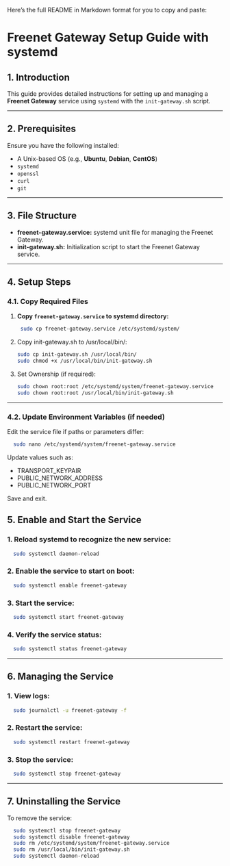 Here’s the full README in Markdown format for you to copy and paste:

# **Freenet Gateway Setup Guide with systemd**

## **1. Introduction**
This guide provides detailed instructions for setting up and managing a **Freenet Gateway** service using `systemd` with the `init-gateway.sh` script.

---

## **2. Prerequisites**

Ensure you have the following installed:

- A Unix-based OS (e.g., **Ubuntu**, **Debian**, **CentOS**)
- `systemd`
- `openssl`
- `curl`
- `git`

---

## **3. File Structure**

- **freenet-gateway.service:** systemd unit file for managing the Freenet Gateway.
- **init-gateway.sh:** Initialization script to start the Freenet Gateway service.

---

## **4. Setup Steps**

### **4.1. Copy Required Files**

1. **Copy `freenet-gateway.service` to systemd directory:**
      ```bash
       sudo cp freenet-gateway.service /etc/systemd/system/
      ```

2.	Copy init-gateway.sh to /usr/local/bin/:

      ```bash
      sudo cp init-gateway.sh /usr/local/bin/
      sudo chmod +x /usr/local/bin/init-gateway.sh
      ```

3.	Set Ownership (if required):
    
      ```bash
      sudo chown root:root /etc/systemd/system/freenet-gateway.service
      sudo chown root:root /usr/local/bin/init-gateway.sh
      ```
---

### **4.2. Update Environment Variables (if needed)**

Edit the service file if paths or parameters differ:

```bash
  sudo nano /etc/systemd/system/freenet-gateway.service
```

Update values such as:
- TRANSPORT_KEYPAIR
- PUBLIC_NETWORK_ADDRESS
- PUBLIC_NETWORK_PORT

Save and exit.

## **5. Enable and Start the Service**
### **1. Reload systemd to recognize the new service:**

  ```bash
    sudo systemctl daemon-reload
  ```

### **2. Enable the service to start on boot:** 

  ```bash
    sudo systemctl enable freenet-gateway
  ```


### **3. Start the service:**

  ```bash
    sudo systemctl start freenet-gateway
  ```

### **4. Verify the service status:**

  ```bash
    sudo systemctl status freenet-gateway
  ```

---

## **6. Managing the Service**

### **1. View logs:**

  ```bash
    sudo journalctl -u freenet-gateway -f
  ```

### **2. Restart the service:**

  ```bash
    sudo systemctl restart freenet-gateway
  ```

### **3. Stop the service:**
    
  ```bash
    sudo systemctl stop freenet-gateway
  ```

---

## **7. Uninstalling the Service**

To remove the service:

  ```bash
    sudo systemctl stop freenet-gateway
    sudo systemctl disable freenet-gateway
    sudo rm /etc/systemd/system/freenet-gateway.service
    sudo rm /usr/local/bin/init-gateway.sh
    sudo systemctl daemon-reload
  ```